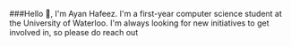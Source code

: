 
###Hello 👋, I'm Ayan Hafeez. 
I'm a first-year computer science student at the University of Waterloo. I'm always looking for new initiatives to get involved in, so please do reach out
